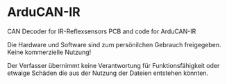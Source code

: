 # ArduCAN-IR
CAN Decoder for IR-Reflexsensors
PCB and code for ArduCAN-IR

Die Hardware und Software sind zum persönilchen Gebrauch freigegeben. Keine kommerzielle Nutzung!

Der Verfasser übernimmt keine Verantwortung für Funktionsfähigkeit oder etwaige Schäden die aus der Nutzung der Dateien entstehen könnten.
